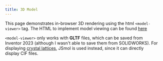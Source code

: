 ```yaml
---
title: 3D Model
---
```


This page demonstrates in-browser 3D rendering using the html `<model-viewer>` tag. The HTML to implement model viewing can be found [here](https://modelviewer.dev/)

`<model-viewer>` only works with **GLTF** files, which can be saved from Inventor 2023 (although I wasn't able to save them from SOLIDWORKS). For displaying [crystal lattices](lattice.md), JSmol is used instead, since it can directly display CIF files.

<!-- Import the component -->
<script type="module" src="https://ajax.googleapis.com/ajax/libs/model-viewer/3.1.1/model-viewer.min.js"></script>

<!-- Use it like any other HTML element -->
<model-viewer alt="The MatLib logo" src="assets/matliblogo.glb" ar shadow-intensity="1" camera-controls touch-action="pan-y"></model-viewer>